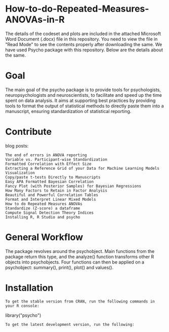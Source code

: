 # How-to-do-Repeated-Measures-ANOVAs-in-R

The details of the codeset and plots are included in the attached Microsoft Word Document (.docx) file in this repository. 
You need to view the file in "Read Mode" to see the contents properly after downloading the same. We have used Psycho package
with this repository. Below are the details about the same.

Goal
======
The main goal of the psycho package is to provide tools for psychologists, neuropsychologists and neuroscientists, to facilitate and speed up the time spent on data analysis. It aims at supporting best practices by providing tools to format the output of statistical methods to directly paste them into a manuscript, ensuring standardization of statistical reporting.

Contribute
==============
blog posts:

    The end of errors in ANOVA reporting
    Variable vs. Participant-wise Standardization
    Formatted Correlation with Effect Size
    Extracting a Reference Grid of your Data for Machine Learning Models Visualization
    Copy/paste t-tests Directly to Manuscripts
    Easy APA Formatted Bayesian Correlation
    Fancy Plot (with Posterior Samples) for Bayesian Regressions
    How Many Factors to Retain in Factor Analysis
    Beautiful and Powerful Correlation Tables
    Format and Interpret Linear Mixed Models
    How to do Repeated Measures ANOVAs
    Standardize (Z-score) a dataframe
    Compute Signal Detection Theory Indices
    Installing R, R Studio and psycho

General Workflow
==================
The package revolves around the psychobject. Main functions from the package return this type, and the analyze() function transforms other R objects into psychobjects. Four functions can then be applied on a psychobject: summary(), print(), plot() and values().

Installation
=================
    To get the stable version from CRAN, run the following commands in your R console:

library("psycho")

    To get the latest development version, run the following:

